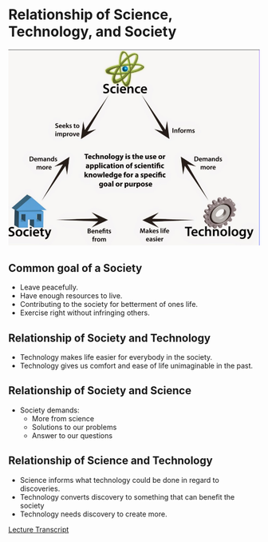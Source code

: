 # Relationship of Science, Technology, and Society

![Science, Technology, and Society](images/2021-sep-27.png)

## Common goal of a Society
* Leave peacefully.
* Have enough resources to live.
* Contributing to the society for betterment of ones life.
* Exercise right without infringing others.

## Relationship of Society and Technology
* Technology makes life easier for everybody in the society.
* Technology gives us comfort and ease of life unimaginable in the past.

## Relationship of Society and Science
* Society demands:
  * More from science
  * Solutions to our problems
  * Answer to our questions

## Relationship of Science and Technology
* Science informs what technology could be done in regard to discoveries.
* Technology converts discovery to something that can benefit the society
* Technology needs discovery to create more.

[Lecture Transcript](modules/2021-sep-27.pdf)
